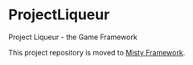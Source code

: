 ProjectLiqueur
==============

Project Liqueur - the Game Framework

This project repository is moved to [Misty Framework](http://www.github.com/Daramkun/Misty).